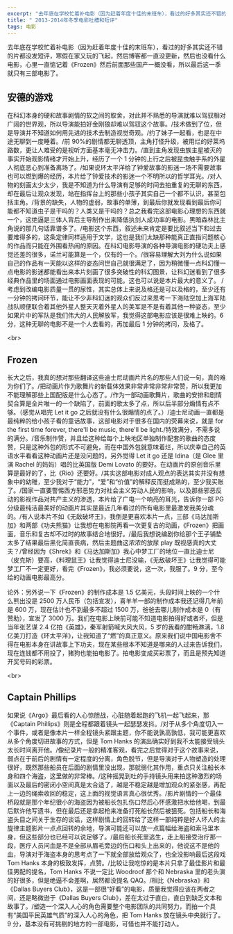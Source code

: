 ```yaml
---
excerpt: "去年底在学校忙着补电影（因为赶着年度十佳的末班车），看过的好多其实还不错的片都没发短评，寒假在家又玩的飞起，然后博客都一直没更新，然后也没看什么电影，心里一直惦记着《Frozen》然后前面那些国产一概没看，所以最后这一季就只有三部电影了。"
title: " 2013-2014年冬季电影吐槽和短评"
tags: 电影
---
```


去年底在学校忙着补电影（因为赶着年度十佳的末班车），看过的好多其实还不错的片都没发短评，寒假在家又玩的飞起，然后博客都一直没更新，然后也没看什么电影，心里一直惦记着《Frozen》然后前面那些国产一概没看，所以最后这一季就只有三部电影了。

## 安德的游戏

在科幻本身的硬和故事剧情的软之间的取舍，对此并不熟悉的导演就难以驾驭相对广阔的世界观，所以导演能拍好金刚狼却难以驾驭这个故事。/技术做到了位，但是导演并不知道如何用先进的技术去制造视觉奇观。/约了妹子一起看，也是在中途无聊到一度睡着。/前 90%的剧情都无聊透顶，主角打怪升级，被用烂的好莱坞路数，更让人难受的是视听方面基本毫无冲击力。/直到主角发现虫族主星被灭的事实开始观影情绪才开始上升，经历了一个 1 分钟的上行之后被昆虫触手系的外星人彻底恶心到准备离场了。/如果说环太平洋给了钟爱故事的影迷一场不需要故事也可以燃到爆的经历，本片给了钟爱技术的影迷一个不明所以的哲学耳光。/对人物的刻画太少太少，我是不知道为什么导演有足够的时间去拍重复的无聊的东西，却在最后让观众发现，站在指挥台上的那些小孩子其实自己一个都不认识，甚至包括主角。/背景的缺失，人物的虚弱，故事的单薄，到最后你就发现看到最后你可能都不知道虫子是干吗的？人类又是干吗的？总之我看完这部电影心理想的东西就一个，这绝逼是三体人背后主导制作出来降低执剑人成功率的电影。黑暗森林比主角说的那几句话靠谱多了。/电影这个东西，叙述未来肯定是要比叙述当下和过去要难得多的，这条定律同样适用于文学，这也是我们太缺那种能真正直指问题核心的作品而只能在外围看热闹的原因。在科幻电影导演的各种导演电影的硬功夫上感觉还差的很多，诺兰可能算是一个，仅有的一个。/很容易理解大刘为什么说如果自己的作品有一天能以这样的姿态问世自己就很满足了，因为稍微懂一点科幻懂一点电影的影迷都能看出来本片刻画了很多突破性的科幻图景，让科幻迷看到了很多经典作品里的场面通过电影画面表现的可能。这也可以说是本片最大的意义了。 /考虑到改编电影质量一贯的尿性，其实总体上来说及格还是可以及格的，至少还有一分钟的拷问环节，能让不少非科幻迷的观众们反过来思考一下海陆空加上海军陆战队顺便联合着其他外星人整天灭着外星人的美军是不是有着其他一种姿态，至少如果片中的军队是我们伟大的人民解放军，我觉得这部电影应该是很难上映的。6 分，这种无聊的电影不是一个人去看的，再加最后 1 分钟的拷问，及格了。

\<br\>

## Frozen

长大之后，我真的想对那些翻译这些迪士尼动画片片名的那些人们说一句，真的难为你们了。/把动画片作为歌舞片的新载体效果非常非常非常非常赞，所以我更加不能理解那些上国配版是什么心态了。/作为一部动画歌舞片，歌曲的安排和剧情契合算是全片唯一的一个缺陷了，前面的歌太多了点，所以后半部分煽情有点不够。（感觉从唱完 Let it go 之后就没有什么很煽情的点了。）/迪士尼动画一直都是最纯粹的给小孩子看的童话故事，这部电影对于很多在国内的荧幕来说，就是 for the first time forever, there'll be music, there'll be light./特效满分，不需多说的满分。/音乐制作赞，并且给这种给每个上映地区单独制作配套的歌曲的态度赞，只是这种外包的形式不可避免，而在中国外包就意味着烂，所以庆幸自己的英语水平看看这种动画片还是没问题的，另外觉得 Let it go 还是 Idina（是 Glee 里演 Rachel 的妈妈）唱的比英国版 Demi Lovato 的要好。在动画片的原创音乐里算是最好的了，比《Rio》还要好。/其实这部电影对成人观点的表达其实并没有想象中的幼稚，至少我对于“能力”，“爱”和“价值”的解释反而挺成熟的，至少我买账了。/国家一直要警惕西方邪恶势力对社会主义劳动人民的影响，以及那些邪恶反动的影视作品对共产主义的渗透，本片给了广电一个响亮的耳光，告诉你一部 PG 分级最纯洁最美好的动画片其实是最近几年看过的所有电影里最激发我美分魂的。/有人说本片不如《无敌破坏王》，我倒是更喜欢本片一点，三部《马达加斯加》和两部《功夫熊猫》让我想在电影院再看一次更复古的动画，《Frozen》把画面，音乐和复古却不过时的故事结合地很好。/最后我想说编剧你给那个王子铺垫太多了结果最后黑化简直丧病，然后主题曲这浓浓的放尿 play 既视感真的大丈夫？/曾经因为《Shrek》和《马达加斯加》我心中梦工厂的地位一直比迪士尼（皮克斯）要高，《料理鼠王》让我觉得迪士尼没输，《无敌破坏王》让我觉得可能梦工厂不一定更好，看完《Frozen》，我必须要说，这一次，我服了。9 分，至今给的动画电影最高分。

论外：另外说一下《Frozen》的制作成本是 1.5 亿美元，头段时间上映的一个什么熊出没是 2500 万人民币（包括宣发），喜羊羊一部的制作成本我还记得几年前是 600 万，现在估计也不到最多不超过 1500 万，爸爸去哪儿制作成本是 0（有赞助），宣发了 3000 万。我们在电影上映前可能不知道电影拍得好或者坏，但是当年张艺谋 2.4 亿拍《英雄》，秦军射箭喊大风大风，5 岁的我看的酣畅淋漓，1.8 亿美刀打造《环太平洋》，让我知道了“燃”的真正意义。原来我们说中国电影舍不得在电影本身在讲故事上下功夫，现在某些根本不知道是哪来的人过来告诉我们，现在连钱都不用投了，猪狗也能拍电影了。拍电影变成买彩票了，而且是预先知道开奖号码的彩票。

\<br\>

## Captain Phillips

如果说《Argo》最后看的人心惊胆战，心脏随着起跑的飞机一起飞起来，那《Captain Phillips》则是全程都跟着镜头一起瑟瑟发抖。/对于从多个角度切入一个事件，或者是像本片一样全程镜头紧跟主题，你不能说孰高孰低，我可能更喜欢从多个角度切进故事的方式，但是 Tom Hanks 的演出确实好到我不太能接受镜头太长时间离开他。/像纪录片一般的精准客观，看完之后觉得对于这个故事来说，弱点在于前后的剧情有一定程度的分离，角色脱节，但是导演对于人物塑造的处理很好，既然那些船员在后面的剧情里没出现，那就弱化其作用，重点只关注船长本身和四个海盗，这里做的非常棒。/这种摇晃到吐的手持镜头用来拍这种激烈的场面以及最后的密闭小空间真是太合适了，越是不稳定越是增加观众的紧张感，再配上一边的绳索收回的稳定，这上面的视觉语言真心很优秀。/影片剧情的一个最佳桥段就是那个年纪很小的海盗因为被船长包扎伤口然后心怀感激把水给他喝，到最后默许他写遗书，但在最后还是拿起枪来准备打死船长然后被狙死。包括船长和海盗头目之间关于生存的谈话，这样剧情上的回转给了这样一部纯粹是好人坏人的主旋律主题影片一点点回转的余地，导演可能还可以放一点篇幅给海盗和索马里本身，但这些部分也已经可以说足够了。/最后船长死里逃生，走上船接受治疗那一段，医疗人员问血是不是全部从眉毛旁边的伤口和头上出来的，他说这不是他的血，导演对于海盗本身的思考点了一下就全部放给观众了，也全没影响最后这段戏 Tom Hanks 本身的极致发挥，点赞。/比较让我吃惊的是本片只拿了最佳影片和最佳男配的提名，Tom Hanks 不说一定比 Woodroof 那个和 Nebraska 里的老头演的好很多，但是绝逼不会差啊，居然都没提名 QAQ。/相比《Nebraska》和《Dallas Buyers Club》，这是一部很“好看”的电影，质量我觉得应该在两者之间，还是略微逊于《Dallas Buyers Club》，差在太过于直白，直白到缺乏文本和故事了。/塑造一个深入人心的角色需要整个电影团队的共同努力，而拍一个具有“美国平民英雄气质”的深入人心的角色，把 Tom Hanks 放在镜头中央就行了。9 分，基本没有可挑剔的地方的一部电影，可惜也并不能打动人。
